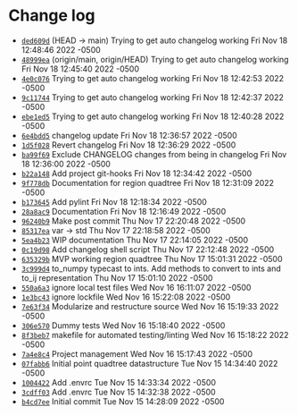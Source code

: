 # Change log

* [`ded609d`](https://github.com/ocsmit/spadmon/commit/ded609d)  (HEAD -> main) Trying to get auto changelog working Fri Nov 18 12:48:46 2022 -0500
* [`48999ea`](https://github.com/ocsmit/spadmon/commit/48999ea)  (origin/main, origin/HEAD) Trying to get auto changelog working Fri Nov 18 12:45:40 2022 -0500
* [`4e0c076`](https://github.com/ocsmit/spadmon/commit/4e0c076)  Trying to get auto changelog working Fri Nov 18 12:42:53 2022 -0500
* [`9c11744`](https://github.com/ocsmit/spadmon/commit/9c11744)  Trying to get auto changelog working Fri Nov 18 12:42:37 2022 -0500
* [`ebe1ed5`](https://github.com/ocsmit/spadmon/commit/ebe1ed5)  Trying to get auto changelog working Fri Nov 18 12:40:28 2022 -0500
* [`6e4bdd5`](https://github.com/ocsmit/spadmon/commit/6e4bdd5)  changelog update Fri Nov 18 12:36:57 2022 -0500
* [`1d5f028`](https://github.com/ocsmit/spadmon/commit/1d5f028)  Revert changelog Fri Nov 18 12:36:29 2022 -0500
* [`ba99f69`](https://github.com/ocsmit/spadmon/commit/ba99f69)  Exclude CHANGELOG changes from being in changelog Fri Nov 18 12:36:00 2022 -0500
* [`b22a148`](https://github.com/ocsmit/spadmon/commit/b22a148)  Add project git-hooks Fri Nov 18 12:34:42 2022 -0500
* [`9f778db`](https://github.com/ocsmit/spadmon/commit/9f778db)  Documentation for region quadtree Fri Nov 18 12:31:09 2022 -0500
* [`b173645`](https://github.com/ocsmit/spadmon/commit/b173645)  Add pylint Fri Nov 18 12:18:34 2022 -0500
* [`28a8ac9`](https://github.com/ocsmit/spadmon/commit/28a8ac9)  Documentation Fri Nov 18 12:16:49 2022 -0500
* [`96240b9`](https://github.com/ocsmit/spadmon/commit/96240b9)  Make post commit Thu Nov 17 22:20:48 2022 -0500
* [`85317ea`](https://github.com/ocsmit/spadmon/commit/85317ea)  var -> std Thu Nov 17 22:18:58 2022 -0500
* [`5ea4b23`](https://github.com/ocsmit/spadmon/commit/5ea4b23)  WIP documentation Thu Nov 17 22:14:05 2022 -0500
* [`0c19d98`](https://github.com/ocsmit/spadmon/commit/0c19d98)  Add changelog shell script Thu Nov 17 22:12:48 2022 -0500
* [`635329b`](https://github.com/ocsmit/spadmon/commit/635329b)  MVP working region quadtree Thu Nov 17 15:01:31 2022 -0500
* [`3c999d4`](https://github.com/ocsmit/spadmon/commit/3c999d4)  to\_numpy typecast to ints. Add methods to convert to ints and to\_ij representation Thu Nov 17 15:01:10 2022 -0500
* [`550a6a3`](https://github.com/ocsmit/spadmon/commit/550a6a3)  ignore local test files Wed Nov 16 16:11:07 2022 -0500
* [`1e3bc43`](https://github.com/ocsmit/spadmon/commit/1e3bc43)  ignore lockfile Wed Nov 16 15:22:08 2022 -0500
* [`7e63f34`](https://github.com/ocsmit/spadmon/commit/7e63f34)  Modularize and restructure source Wed Nov 16 15:19:33 2022 -0500
* [`306e570`](https://github.com/ocsmit/spadmon/commit/306e570)  Dummy tests Wed Nov 16 15:18:40 2022 -0500
* [`8f3beb7`](https://github.com/ocsmit/spadmon/commit/8f3beb7)  makefile for automated testing/linting Wed Nov 16 15:18:22 2022 -0500
* [`7a4e8c4`](https://github.com/ocsmit/spadmon/commit/7a4e8c4)  Project management Wed Nov 16 15:17:43 2022 -0500
* [`07fabb6`](https://github.com/ocsmit/spadmon/commit/07fabb6)  Initial point quadtree datastructure Tue Nov 15 14:34:40 2022 -0500
* [`1004422`](https://github.com/ocsmit/spadmon/commit/1004422)  Add .envrc Tue Nov 15 14:33:34 2022 -0500
* [`3cdff03`](https://github.com/ocsmit/spadmon/commit/3cdff03)  Add .envrc Tue Nov 15 14:32:38 2022 -0500
* [`b4cd7ee`](https://github.com/ocsmit/spadmon/commit/b4cd7ee)  Initial commit Tue Nov 15 14:28:09 2022 -0500
